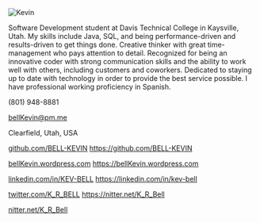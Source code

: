 <!--
# Kevin Bell
-->

<img src="https://raw.githubusercontent.com/bell-kevin/Kevin-Bell/main/kevinBell.png" alt="Kevin" class="inline"/>

Software Development student at Davis Technical College in Kaysville, Utah. My skills include Java, SQL, and being 
performance-driven and results-driven to get things done. Creative thinker with great time-management who pays 
attention to detail. Recognized for being an innovative coder with strong communication skills and the ability to 
work well with others, including customers and coworkers. Dedicated to staying up to date with technology in order 
to provide the best service possible. I have professional working proficiency in Spanish.

(801) 948-8881

bellKevin@pm.me

Clearfield, Utah, USA

[github.com/BELL-KEVIN](https://github.com/bell-kevin)
<a href="https://github.com/BELL-KEVIN" target="_blank">https://github.com/BELL-KEVIN</a>

[bellKevin.wordpress.com](https://bellkevin.wordpress.com)
<a href="https://bellKevin.wordpress.com" target="_blank">https://bellKevin.wordpress.com</a>

[linkedin.com/in/KEV-BELL](https://linkedin.com/in/kev-bell)
<a href="https://linkedin.com/in/kev-bell" target="_blank">https://linkedin.com/in/kev-bell</a>

[twitter.com/K_R_BELL](https://nitter.net/K_R_Bell)
<a href="https://nitter.net/K_R_Bell" target="_blank">https://nitter.net/K_R_Bell</a>

<a href="https://nitter.net/K_R_Bell" target="_blank">nitter.net/K_R_Bell</a>

<!--
<?php 
echo 'This was generated using PHP!';
?>
-->

<this is a test>
